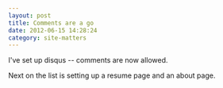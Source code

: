 ```yaml
---
layout: post
title: Comments are a go
date: 2012-06-15 14:28:24
category: site-matters
---
```

I've set up disqus -- comments are now allowed.

Next on the list is setting up a resume page and an about page.